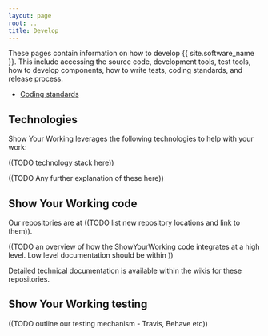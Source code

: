 ```yaml
---
layout: page
root: ..
title: Develop
---
```


These pages contain information on how to develop
{{ site.software_name }}. This include accessing the source code,
development tools, test tools, how to develop components, how to
write tests, coding standards, and release process.

* [Coding standards](./CodingStandards.html)

## Technologies

Show Your Working leverages the following technologies to help with your work:

((TODO technology stack here))

((TODO Any further explanation of these here))

## Show Your Working code

Our repositories are at ((TODO list new repository locations and link to them)).

((TODO an overview of how the ShowYourWorking code integrates at a high level. Low level documentation should be within ))

Detailed technical documentation is available within the wikis for these repositories.

## Show Your Working testing

((TODO outline our testing mechanism - Travis, Behave etc))


